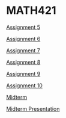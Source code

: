 # MATH421
[Assignment 5](Math421_Assignment5.html)

[Assignment 6](MATH421_Assignment6.html)

[Assignment 7](Math421_Assignment7.html)

[Assignment 8](MATH421_Assignment8.html)

[Assignment 9](Math421_Assignment9.html)

[Assignment 10](Math421_Assignment10.html)

[Midterm]()

[Midterm Presentation]()
